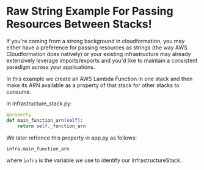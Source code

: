 # Raw String Example For Passing Resources Between Stacks!

If you're coming from a strong background in cloudformation, you may either
have a preference for passing resources as strings (the way AWS Cloudformation
does natively) or your existing infrastructure may already extensively leverage
imports/exports and you'd like to maintain a consistent paradigm across your
applications.

In this example we create an AWS Lambda Function in one stack and then make its
ARN available as a property of that stack for other stacks to consume.

in infrastructure_stack.py:

```python
@property
def main_function_arn(self):
    return self._function_arn
```

We later refrence this property in app.py as follows:

```python
infra.main_function_arn
```

where `infra` is the variable we use to identify our InfrastructureStack.
